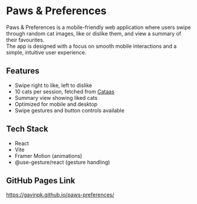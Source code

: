 # Paws & Preferences

Paws & Preferences is a mobile-friendly web application where users swipe through random cat images, like or dislike them, and view a summary of their favourites.  
The app is designed with a focus on smooth mobile interactions and a simple, intuitive user experience.

## Features
- Swipe right to like, left to dislike  
- 10 cats per session, fetched from [Cataas](https://cataas.com/)  
- Summary view showing liked cats  
- Optimized for mobile and desktop  
- Swipe gestures and button controls available  

## Tech Stack
- React  
- Vite  
- Framer Motion (animations)  
- @use-gesture/react (gesture handling)  

## GitHub Pages Link
https://gavinpk.github.io/paws-preferences/
